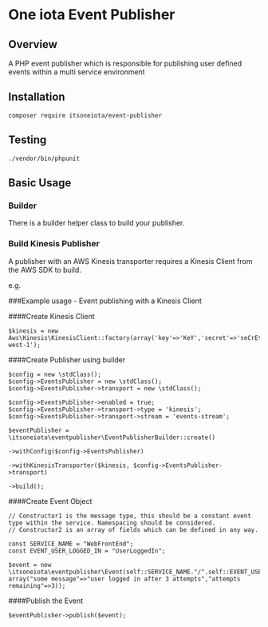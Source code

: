 One iota Event Publisher
========================

Overview
--------
A PHP event publisher which is responsible for publishing user defined events within a multi service environment


Installation
------------
    composer require itsoneiota/event-publisher

Testing
-------
	./vendor/bin/phpunit

Basic Usage
-----------

### Builder
There is a builder helper class to build your publisher.

### Build Kinesis Publisher
A publisher with an AWS Kinesis transporter requires a Kinesis Client from the AWS SDK to build.

e.g.

###Example usage - Event publishing with a Kinesis Client

####Create Kinesis Client

    $kinesis = new Aws\Kinesis\KinesisClient::factory(array('key'=>'KeY','secret'=>'seCrEt','region'=>'eu-west-1');

####Create Publisher using builder

    $config = new \stdClass();
    $config->EventsPublisher = new \stdClass();
    $config->EventsPublisher->transport = new \stdClass();

    $config->EventsPublisher->enabled = true;
    $config->EventsPublisher->transport->type = 'kinesis';
    $config->EventsPublisher->transport->stream = 'events-stream';

    $eventPublisher = \itsoneiota\eventpublisher\EventPublisherBuilder::create()
                                                                            ->withConfig($config->EventsPublisher)
                                                                            ->withKinesisTransporter($kinesis, $config->EventsPublisher->transport)
                                                                            ->build();

####Create Event Object

    // Constructor1 is the message type, this should be a constant event type within the service. Namespacing should be considered.
    // Constructor2 is an array of fields which can be defined in any way.

    const SERVICE_NAME = "WebFrontEnd";
    const EVENT_USER_LOGGED_IN = "UserLoggedIn";

    $event = new \itsoneiota\eventpublisher\Event(self::SERVICE_NAME."/".self::EVENT_USER_LOGGED_IN, array("some message"=>"user logged in after 3 attempts","attempts remaining"=>3));

####Publish the Event

    $eventPublisher->publish($event);

